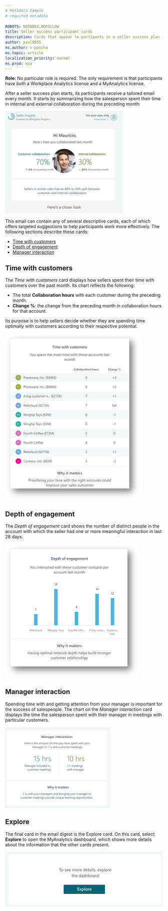 ```yaml
---
# Metadata Sample
# required metadata

ROBOTS: NOINDEX,NOFOLLOW
title: Seller success participant cards
description: Cards that appear to partipants in a seller success plan (include file)
author: paul9955
ms.author: v-pascha
ms.topic: article
localization_priority: normal
ms.prod: mya
---
```


**Role:** No particular role is required. The only requirement is that participants have _both_ a Workplace Analytics license and a MyAnalytics license.   

After a seller success plan starts, its participants receive a tailored email every month. It starts by summarizing how the salesperson spent their time in internal and external collaboration during the preceding month:

<!-- THIS ONE IS IN SECOND PERSON:

# Seller insights monthly email 

As a participant in a seller-success plan, you receive a monthly seller-insights email. It is meant to help you by streamlining your behavior in several aspects of sales success: time with customers, depth of engagement, internal networks, and connection with leadership. This mail starts out by summarizing how you spent your time in internal and external collaboration during the preceding month:
-->

![Email top](../images/wpa/tutorials/email-top-70.png) 

This email can contain any of several descriptive cards, each of which offers targeted suggestions to help participants work more effectively.  The following sections describe these cards: 

 * [Time with customers](#time-with-customers)
 * [Depth of engagement](#depth-of-engagement)
 * [Manager interaction](#manager-interaction)
 <!--  * [Leverage internal networks](#leverage-internal-networks) -->

<!-- In three of the cards, the **Suggestion** section contains an **Explore** option that the seller can select to learn more about this suggestion and how it can benefit them. -->
<!-- 
The last card, [Manager interaction](#manager-interaction), has a **Manage meetings** option. Selecting **Manage meetings** displays  upcoming meetings in the Outlook web calendar and, optionally, lets sellers make changes to those meetings.  --> 

## Time with customers

The _Time with customers_ card displays how sellers spent their time with  customers over the past month. Its chart reflects the following:
 * The total **Collaboration hours** with each customer during the preceding month. 
* **Change %**: the change from the preceding month in collaboration hours for that account.

Its purpose is to help sellers decide whether they are spending time optimally with customers according to their respective potential. 

![Time with customers](../images/wpa/tutorials/time-w-customers.png)
 
## Depth of engagement

The _Depth of engagement_ card shows the number of distinct people in the account with which the seller had one or more meaningful interaction in last 28 days.

![Depth of engagement](../images/wpa/tutorials/depth-of-engagement.png) 
 
<!-- 
On this card, selecting **Explore** opens the **Network** page of the MyAnalytics personal dashboard, which shows more details about how (with whom) sellers spent their time. 
-->

<!-- REMOVE FOR NOW
## Leverage internal networks

Being connected with the right individuals and organizations within the company can help overall performance. The _Leverage internal networks_ card displays the number of hours a seller collaborated with particular internal groups. It calls their attention to these figures so that they can improve their depth of customer engagement by strengthening their internal networks.

![Leverage internal networks](../images/wpa/tutorials/leverage-internal-networks_60.png)
 
On this card, selecting **Explore** opens the **Network** page of the MyAnalytics personal dashboard, which shows more details about how (with whom) sellers spent their time. 
-->

## Manager interaction

Spending time with and getting attention from your manager is important for the success of salespeople. The chart on the _Manager interaction_ card displays the time the salesperson spent with their manager in meetings with particular customers. 

![Manager interaction](../images/wpa/tutorials/mgr-interaction-72.png)
 
## Explore

The final card in the email digest is the Explore card. On this card, select **Explore** to open the MyAnalytics dashboard, which shows more details about the information that the other cards present.

![Explore card](../images/wpa/tutorials/explore-card-70.png)